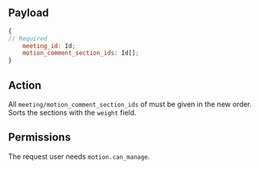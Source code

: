 ## Payload
```js
{
// Required
    meeting_id: Id;
    motion_comment_section_ids: Id[];
}
```

## Action
All `meeting/motion_comment_section_ids` of must be given in the new order. Sorts the sections with the `weight` field.

## Permissions
The request user needs `motion.can_manage`.
